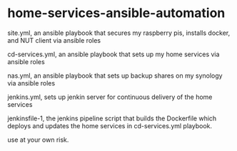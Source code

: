 # home-services-ansible-automation

site.yml, an ansible playbook that secures my raspberry pis, installs docker, and NUT client via ansible roles
<p>
cd-services.yml, an ansible playbook that sets up my home services via ansible roles
<p>
nas.yml, an ansible playbook that sets up backup shares on my synology via ansible roles
<p>
jenkins.yml, sets up jenkin server for continuous delivery of the home services
<p>
jenkinsfile-1, the jenkins pipeline script that builds the Dockerfile which deploys and updates the home services in cd-services.yml playbook.
<p>
use at your own risk.